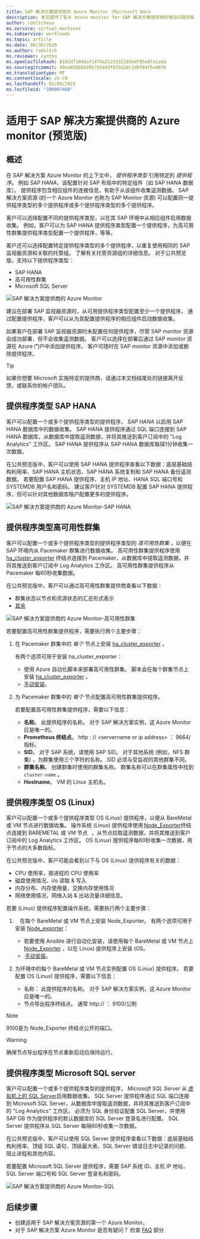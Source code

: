 ```yaml
---
title: SAP 解决方案提供商的 Azure Monitor |Microsoft Docs
description: 本文提供了有关 Azure monitor for SAP 解决方案提供商的常见问题的解答。
author: rdeltcheva
ms.service: virtual-machines
ms.subservice: workloads
ms.topic: article
ms.date: 06/30/2020
ms.author: radeltch
ms.reviewer: cynthn
ms.openlocfilehash: 8192d7104daf1474a2123331183edf05e6fa1ada
ms.sourcegitcommit: 49ea056bbb5957b5443f035d28c1d8f84f5a407b
ms.translationtype: MT
ms.contentlocale: zh-CN
ms.lasthandoff: 02/09/2021
ms.locfileid: "100007408"
---
```

# <a name="azure-monitor-for-sap-solutions-providers-preview"></a>适用于 SAP 解决方案提供商的 Azure monitor (预览版) 

## <a name="overview"></a>概述  

在 SAP 解决方案 Azure Monitor 的上下文中， *提供程序类型* 引用特定的 *提供程序*。 例如 *SAP HANA*，该配置针对 SAP 布局中的特定组件（如 SAP HANA 数据库）。 提供程序包含相应组件的连接信息，有助于从该组件收集遥测数据。 SAP 解决方案资源 (的一个 Azure Monitor 也称为 SAP Monitor 资源) 可以配置同一提供程序类型的多个提供程序或多个提供程序类型的多个提供程序。
   
客户可以选择配置不同的提供程序类型，以在其 SAP 环境中从相应组件启用数据收集。 例如，客户可以为 SAP HANA 提供程序类型配置一个提供程序，为高可用性群集提供程序类型配置一个提供程序，等等。  

客户还可以选择配置特定提供程序类型的多个提供程序，以重复使用相同的 SAP 监视器资源和关联的托管组。 了解有关托管资源组的详细信息。 对于公共预览版，支持以下提供程序类型：   
- SAP HANA
- 高可用性群集
- Microsoft SQL Server

![SAP 解决方案提供商的 Azure Monitor](./media/azure-monitor-sap/azure-monitor-providers.png)

建议在部署 SAP 监视器资源时，从可用提供程序类型配置至少一个提供程序。 通过配置提供程序，客户可以从为其配置提供程序的相应组件启动数据收集。   

如果客户在部署 SAP 监视器资源时未配置任何提供程序，尽管 SAP monitor 资源会成功部署，但不会收集遥测数据。 客户可以选择在部署后通过 SAP monitor 资源在 Azure 门户中添加提供程序。 客户可随时在 SAP monitor 资源中添加或删除提供程序。

> [!Tip]
> 如果你想要 Microsoft 实施特定的提供商，请通过本文档结尾处的链接离开反馈，或联系你的帐户团队。  

## <a name="provider-type-sap-hana"></a>提供程序类型 SAP HANA

客户可以配置一个或多个提供程序类型的提供程序， *SAP HANA* 以启用 SAP HANA 数据库中的数据收集。 SAP HANA 提供程序通过 SQL 端口连接到 SAP HANA 数据库，从数据库中提取遥测数据，并将其推送到客户订阅中的 "Log Analytics" 工作区。 SAP HANA 提供程序从 SAP HANA 数据库每隔1分钟收集一次数据。  

在公共预览版中，客户可以使用 SAP HANA 提供程序查看以下数据：底层基础结构利用率、SAP HANA 主机状态、SAP HANA 系统复制和 SAP HANA 备份遥测数据。 若要配置 SAP HANA 提供程序、主机 IP 地址、HANA SQL 端口号和 SYSTEMDB 用户名和密码。 建议客户针对 SYSTEMDB 配置 SAP HANA 提供程序，但可以针对其他数据库租户配置更多的提供程序。

![SAP 解决方案提供商的 Azure Monitor-SAP HANA](./media/azure-monitor-sap/azure-monitor-providers-hana.png)

## <a name="provider-type-high-availability-cluster"></a>提供程序类型高可用性群集
客户可以配置一个或多个提供程序类型的提供程序类型的 *高可用性群集* ，以便在 SAP 环境内从 Pacemaker 群集进行数据收集。 高可用性群集提供程序使用 [ha_cluster_exporter](https://github.com/ClusterLabs/ha_cluster_exporter) 终结点连接到 Pacemaker，从数据库中提取遥测数据，并将其推送到客户订阅中 Log Analytics 工作区。 高可用性群集提供程序从 Pacemaker 每60秒收集数据。  

在公共预览版中，客户可以通过高可用性群集提供商查看以下数据：   
 - 群集状态以节点和资源状态的汇总形式表示 
 - [其余](https://github.com/ClusterLabs/ha_cluster_exporter/blob/master/doc/metrics.md) 

![SAP 解决方案提供商的 Azure Monitor-高可用性群集](./media/azure-monitor-sap/azure-monitor-providers-pacemaker-cluster.png)

若要配置高可用性群集提供程序，需要执行两个主要步骤：

1. 在 Pacemaker 群集中的 *每个* 节点上安装 [ha_cluster_exporter](https://github.com/ClusterLabs/ha_cluster_exporter) 。

   有两个选项可用于安装 ha_cluster_exporter：
   
   - 使用 Azure 自动化脚本来部署高可用性群集。 脚本会在每个群集节点上安装 [ha_cluster_exporter](https://github.com/ClusterLabs/ha_cluster_exporter) 。  
   - [手动安装](https://github.com/ClusterLabs/ha_cluster_exporter#manual-clone--build)。 

2. 为 Pacemaker 群集中的 *每个* 节点配置高可用性群集提供程序。

   若要配置高可用性群集提供程序，需要以下信息：
   
   - **名称**。 此提供程序的名称。 对于 SAP 解决方案实例，这 Azure Monitor 应是唯一的。
   - **Prometheus 终结点**。 http \: // \<servername or ip address\> ： 9664/指标。
   - **SID**。 对于 SAP 系统，请使用 SAP SID。 对于其他系统 (例如，NFS 群集) ，为群集使用三个字符的名称。 SID 必须与受监视的其他群集不同。   
   - **群集名称**。 创建群集时使用的群集名称。 群集名称可以在群集属性中找到 `cluster-name` 。
   - **Hostname**。 VM 的 Linux 主机名。  


## <a name="provider-type-os-linux"></a>提供程序类型 OS (Linux) 
客户可以配置一个或多个提供程序类型 OS (Linux) 提供程序，以便从 BareMetal 或 VM 节点进行数据收集。 操作系统 (Linux) 提供程序使用 [Node_Exporter](https://github.com/prometheus/node_exporter)终结点连接到 BAREMETAL 或 VM 节点   ，从节点拉取遥测数据，并将其推送到客户订阅中的 Log Analytics 工作区。 OS (Linux) 提供程序每60秒收集一次数据，用于节点的大多数指标。 

在公共预览版中，客户可能会看到以下与 OS (Linux) 提供程序有关的数据： 
   - CPU 使用率，按进程的 CPU 使用率 
   - 磁盘使用情况、i/o 读取 & 写入 
   - 内存分布、内存使用量、交换内存使用情况 
   - 网络使用情况，网络入站 & 出站流量详细信息。 

若要 (Linux) 提供程序配置操作系统，需要执行两个主要步骤：
1.  [](https://github.com/prometheus/node_exporter)   在每个 BareMetal 或 VM 节点上安装 Node_Exporter。
   有两个选项可用于安装 [Node_exporter](https://github.com/prometheus/node_exporter)： 
      - 若要使用 Ansible 进行自动化安装，请使用每个 BareMetal 或 VM 节点上 [Node_Exporter](https://github.com/prometheus/node_exporter) ，以在 Linux) 提供程序上安装 (OS。  
      -  [手动安装](https://prometheus.io/docs/guides/node-exporter/)。

2. 为环境中的每个 BareMetal 或 VM 节点实例配置 OS (Linux) 提供程序。 
   若要配置 OS (Linux) 提供程序，需要以下信息： 
      - 名称： 此提供程序的名称。 对于 SAP 解决方案实例，这 Azure Monitor 应是唯一的。 
      - 节点导出程序终结点。 通常 http:// <servername or ip address> ： 9100/公制 

> [!NOTE]
> 9100是为 Node_Exporter 终结点公开的端口。

> [!Warning]
> 确保节点导出程序在节点重新启动后保持运行。 


## <a name="provider-type-microsoft-sql-server"></a>提供程序类型 Microsoft SQL server

客户可以配置一个或多个提供程序类型的提供程序， *Microsoft SQL Server* 从 [虚拟机上的 SQL Server](https://azure.microsoft.com/services/virtual-machines/sql-server/)启用数据收集。 SQL Server 提供程序通过 SQL 端口连接到 Microsoft SQL Server，从数据库中提取遥测数据，并将其推送到客户订阅中的 "Log Analytics" 工作区。 必须为 SQL 身份验证配置 SQL Server，并使用 SAP DB 作为提供程序的默认数据库的 SQL Server 登录名进行配置。 SQL Server 提供程序从 SQL Server 每隔60秒收集一次数据。  

在公共预览版中，客户可以使用 SQL Server 提供程序查看以下数据：底层基础结构利用率、顶级 SQL 语句、顶级最大表、SQL Server 错误日志中记录的问题、阻止进程和其他内容。  

若要配置 Microsoft SQL Server 提供程序，需要 SAP 系统 ID、主机 IP 地址、SQL Server 端口号和 SQL Server 登录名和密码。

![SAP 解决方案提供商的 Azure Monitor-SQL](./media/azure-monitor-sap/azure-monitor-providers-sql.png)

## <a name="next-steps"></a>后续步骤

- 创建适用于 SAP 解决方案资源的第一个 Azure Monitor。
- 对于 SAP 解决方案 Azure Monitor 是否有疑问？ 检查 [FAQ](./azure-monitor-faq.md) 部分
